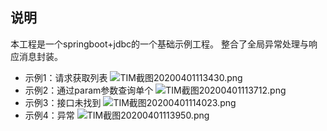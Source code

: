 ## 说明
本工程是一个springboot+jdbc的一个基础示例工程。 整合了全局异常处理与响应消息封装。 
- 示例1：请求获取列表
![TIM截图20200401113430.png](https://github.com/zyzengone/springboot_pdd/screenshot/TIM截图20200401113430.png)
- 示例2：通过param参数查询单个
![TIM截图20200401113712.png](https://github.com/zyzengone/springboot_pdd/screenshot/TIM截图20200401113712.png)
- 示例3：接口未找到
![TIM截图20200401114023.png](https://github.com/zyzengone/springboot_pdd/screenshot/TIM截图20200401114023.png)
- 示例4：异常
![TIM截图20200401113950.png](https://github.com/zyzengone/springboot_pdd/screenshot/TIM截图20200401113950.png)
